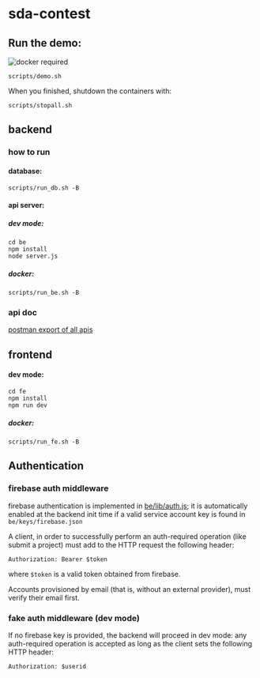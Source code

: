 # sda-contest

## Run the demo:

![docker required](https://img.shields.io/badge/docker-required-green.svg)

```
scripts/demo.sh
```

When you finished, shutdown the containers with:
```
scripts/stopall.sh
```

## backend

### how to run
#### database:
```
scripts/run_db.sh -B
````

#### api server:

##### dev mode:
```
cd be
npm install
node server.js
```

##### docker:
```
scripts/run_be.sh -B
```

### api doc

[postman export of all apis](/doc/SDA-CONTEST.postman_collection.json)

## frontend

#### dev mode:
```
cd fe
npm install
npm run dev
```

##### docker:
```
scripts/run_fe.sh -B
```

## Authentication

### firebase auth middleware

firebase authentication is implemented in [be/lib/auth.js](be/lib/auth.js); it is automatically enabled at the backend init time if a valid service account key is found in ``be/keys/firebase.json``

A client, in order to successfully perform an auth-required operation (like submit a project) must add to the HTTP request the following header:

```
Authorization: Bearer $token
```

where `$token` is a valid token obtained from firebase.

Accounts provisioned by email (that is, without an external provider), must verify their email first.

### fake auth middleware (dev mode)

If no firebase key is provided, the backend will proceed in dev mode: any auth-required operation is accepted as long as the client sets the following HTTP header:

```
Authorization: $userid
```
